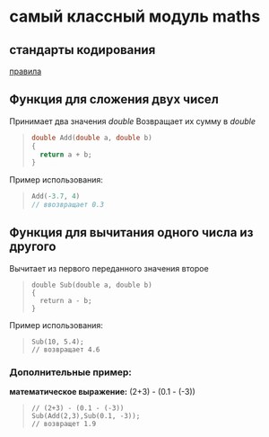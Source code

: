 # самый классный модуль maths 
## стандарты кодирования
[правила](https://google.github.io/styleguide/cppguide.html)
## Функция для сложения двух чисел
Принимает два значения *double*
Возвращает их сумму в *double*
>```c++
>double Add(double a, double b)
>{
>	return a + b;
>}
>```
Пример использования:
>```c++
>Add(-3.7, 4)
>// ввозвращает 0.3
>```
 
## Функция для вычитания одного числа из другого
Вычитает из первого переданного значения второе
>```с++
>double Sub(double a, double b)
>{
>	return a - b;
>}
>```
Пример использования:
>```с++
>Sub(10, 5.4);
>// возвращает 4.6
>```
### Дополнительные пример:
**математическое выражение:** (2+3) - (0.1 - (-3)) 
>```с++
>// (2+3) - (0.1 - (-3))
>Sub(Add(2,3),Sub(0.1, -3));
>// возвращет 1.9
>```
